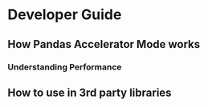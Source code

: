# Developer Guide

## How Pandas Accelerator Mode works

### Understanding Performance

## How to use in 3rd party libraries



